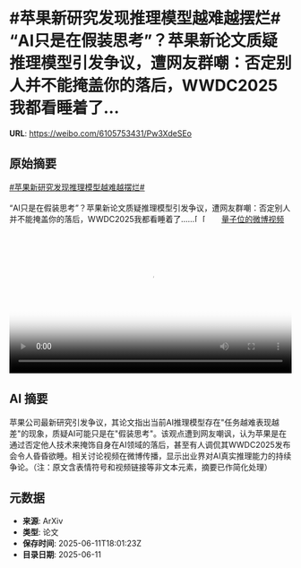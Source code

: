 # #苹果新研究发现推理模型越难越摆烂# “AI只是在假装思考”？苹果新论文质疑推理模型引发争议，遭网友群嘲：否定别人并不能掩盖你的落后，WWDC2025我都看睡着了...

**URL**: https://weibo.com/6105753431/Pw3XdeSEo

## 原始摘要

<a href="https://m.weibo.cn/search?containerid=231522type%3D1%26t%3D10%26q%3D%23%E8%8B%B9%E6%9E%9C%E6%96%B0%E7%A0%94%E7%A9%B6%E5%8F%91%E7%8E%B0%E6%8E%A8%E7%90%86%E6%A8%A1%E5%9E%8B%E8%B6%8A%E9%9A%BE%E8%B6%8A%E6%91%86%E7%83%82%23&amp;extparam=%23%E8%8B%B9%E6%9E%9C%E6%96%B0%E7%A0%94%E7%A9%B6%E5%8F%91%E7%8E%B0%E6%8E%A8%E7%90%86%E6%A8%A1%E5%9E%8B%E8%B6%8A%E9%9A%BE%E8%B6%8A%E6%91%86%E7%83%82%23" data-hide=""><span class="surl-text">#苹果新研究发现推理模型越难越摆烂#</span></a> <br><br>“AI只是在假装思考”？苹果新论文质疑推理模型引发争议，遭网友群嘲：否定别人并不能掩盖你的落后，WWDC2025我都看睡着了……<span class="url-icon"><img alt="[笑cry]" src="https://h5.sinaimg.cn/m/emoticon/icon/default/d_xiaoku-f2bd11b506.png" style="width:1em; height:1em;" referrerpolicy="no-referrer"></span><span class="url-icon"><img alt="[哆啦A梦吃惊]" src="https://h5.sinaimg.cn/m/emoticon/icon/doraemon/dr_01chijing-31d5542cca.png" style="width:1em; height:1em;" referrerpolicy="no-referrer"></span> <a href="https://video.weibo.com/show?fid=1034:5176415537266740" data-hide=""><span class="url-icon"><img style="width: 1rem;height: 1rem" src="https://h5.sinaimg.cn/upload/2015/09/25/3/timeline_card_small_video_default.png" referrerpolicy="no-referrer"></span><span class="surl-text">量子位的微博视频</span></a> <br clear="both"><div style="clear: both"></div><video controls="controls" poster="https://tvax2.sinaimg.cn/orj480/006Fd7o3ly1i2bkd8dtgsj30u01hcq6v.jpg" style="width: 100%"><source src="https://f.video.weibocdn.com/o0/HQDCXtZ2lx08oXEpGTdm01041200HUoX0E010.mp4?label=mp4_720p&amp;template=720x1280.24.0&amp;ori=0&amp;ps=1CwnkDw1GXwCQx&amp;Expires=1749668473&amp;ssig=5v7dQhKgRp&amp;KID=unistore,video"><source src="https://f.video.weibocdn.com/o0/bIN610LGlx08oXEpFlK001041200t5w40E010.mp4?label=mp4_hd&amp;template=540x960.24.0&amp;ori=0&amp;ps=1CwnkDw1GXwCQx&amp;Expires=1749668473&amp;ssig=DnO6aK1IEY&amp;KID=unistore,video"><source src="https://f.video.weibocdn.com/o0/gPIt9jfClx08oXEpkHR601041200eOI30E010.mp4?label=mp4_ld&amp;template=360x640.24.0&amp;ori=0&amp;ps=1CwnkDw1GXwCQx&amp;Expires=1749668473&amp;ssig=WzllT7%2Fve5&amp;KID=unistore,video"><p>视频无法显示，请前往<a href="https://video.weibo.com/show?fid=1034%3A5176415537266740" target="_blank" rel="noopener noreferrer">微博视频</a>观看。</p></video>

## AI 摘要

苹果公司最新研究引发争议，其论文指出当前AI推理模型存在"任务越难表现越差"的现象，质疑AI可能只是在"假装思考"。该观点遭到网友嘲讽，认为苹果是在通过否定他人技术来掩饰自身在AI领域的落后，甚至有人调侃其WWDC2025发布会令人昏昏欲睡。相关讨论视频在微博传播，显示出业界对AI真实推理能力的持续争论。（注：原文含表情符号和视频链接等非文本元素，摘要已作简化处理）

## 元数据

- **来源**: ArXiv
- **类型**: 论文
- **保存时间**: 2025-06-11T18:01:23Z
- **目录日期**: 2025-06-11
